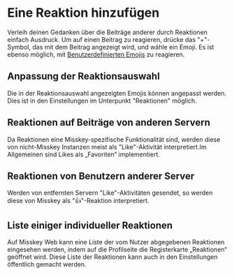# Eine Reaktion hinzufügen

Verleih deinen Gedanken über die Beiträge anderer durch Reaktionen einfach Ausdruck.
Um auf einen Beitrag zu reagieren, drücke das "+"-Symbol, das mit dem Beitrag angezeigt wird, und wähle ein Emoji.
Es ist ebenso möglich, mit <a href="./custom-emoji">Benutzerdefinierten Emojis</a> zu reagieren.

## Anpassung der Reaktionsauswahl

Die in der Reaktionsauswahl angezeigten Emojis können angepasst werden.
Dies ist in den Einstellungen im Unterpunkt "Reaktionen" möglich.

## Reaktionen auf Beiträge von anderen Servern

Da Reaktionen eine Misskey-spezifische Funktionalität sind, werden diese von nicht-Misskey Instanzen meist als "Like"-Aktivität interpretiert.Im Allgemeinen sind Likes als „Favoriten“ implementiert.

## Reaktionen von Benutzern anderer Server

Werden von entfernten Servern "Like"-Aktivitäten gesendet, so werden diese von Misskey als "👍"-Reaktion interpretiert.

## Liste einiger individueller Reaktionen

Auf Misskey Web kann eine Liste der vom Nutzer abgegebenen Reaktionen eingesehen werden, indem auf die Profilseite die Registerkarte „Reaktionen“ geöffnet wird.
Diese Liste der Reaktionen kann auch in den Einstellungen öffentlich gemacht werden.
